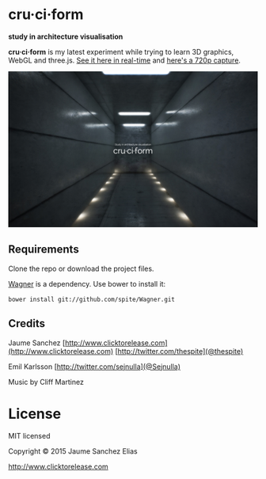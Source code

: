 cru·ci·form
======
**study in architecture visualisation**

**cru·ci·form** is my latest experiment while trying to learn 3D graphics, WebGL and three.js. [See it here in real-time](http://www.clicktorelease.com/code/cruciform) and [here's a 720p capture](https://www.youtube.com/watch?v=0izGfrk_-U4).

![cru·ci·form](/assets/cruciform-cover.jpg)

Requirements
-----------

Clone the repo or download the project files.

[Wagner](https://github.com/spite/Wagner) is a dependency. Use bower to install it:

    bower install git://github.com/spite/Wagner.git
    
Credits
-------

Jaume Sanchez [http://www.clicktorelease.com](http://www.clicktorelease.com) [http://twitter.com/thespite](@thespite)

Emil Karlsson [http://twitter.com/sejnulla](@Sejnulla)

Music by Cliff Martinez

License
=======

MIT licensed

Copyright © 2015 Jaume Sanchez Elias

http://www.clicktorelease.com